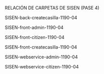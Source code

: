 RELACIÓN DE CARPETAS DE SISEN (PASE 4) 

SISEN-back-createcasilla-1190-04

SISEN-front-admin-1190-04

SISEN-front-citizen-1190-04

SISEN-front-createcasilla-1190-04

SISEN-webservice-admin-1190-04

SISEN-webservice-citizen-1190-04
